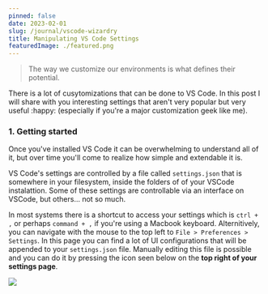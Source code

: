 ```yaml
---
pinned: false
date: 2023-02-01
slug: /journal/vscode-wizardry
title: Manipulating VS Code Settings
featuredImage: ./featured.png
---
```


> The way we customize our environments is what defines their potential.

There is a lot of cusytomizations that can be done to VS Code. In this post I will share with you interesting settings that aren't very popular but very useful :happy: (especially if you're a major customization geek like me).

### 1. Getting started

Once you've installed VS Code it can be overwhelming to understand all of it, but over time you'll come to realize how simple and extendable it is.

VS Code's settings are controlled by a file called `settings.json` that is somewhere in your filesystem, inside the folders of of your VSCode instalattion. Some of these settings are controllable via an interface on VSCode, but others... not so much.

In most systems there is a shortcut to access your settings which is `ctrl + ,` or perhaps `command + ,` if you're using a Macbook keyboard. Alternitively, you can navigate with the mouse to the top left to `File > Preferences > Settings`. In this page you can find a lot of UI configurations that will be appended to your `settings.json` file. Manually editing this file is possible and you can do it by pressing the icon seen below on the **top right of your settings page**.

![](https://i.imgur.com/qTb9Sdv.png)
